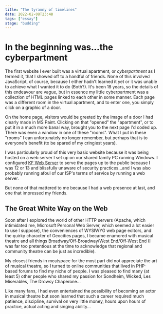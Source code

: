```yaml
---
title: "The tyranny of timelines"
date: 2022-02-08T23:48
tags: ["essay"]
stage: "budding"
---
```


# In the beginning was...the cyberpartment

The first website I ever built was a virtual apartment, or *cyberpartment* as I termed it, that I showed off to a handful of friends. None of this involved JavaScript, of course, because I either hadn't learned it yet or it was unable to achieve what I wanted it to do (Both?). It's been 18 years, so the details of this endeavour are vague, but in essence my little cyberpartment was a collection of HTML pages linked to each other in some manner. Each page was a different room in the virtual apartment, and to enter one, you simply click on a graphic of a door.

On the home page, visitors would be greeted by the image of a door I had clearly made in MS Paint. Clicking on that "opened" the "apartment", or to put it in a much more banal way, brought you to the next page I'd coded up. There was even a window in one of these "rooms". What I put in these "rooms" I can unfortunately no longer remember, but perhaps that is to everyone's benefit (to be spared of my cringiest years).

I was particularly proud of this very basic website because it was being hosted on a web server I set up on our shared family PC running Windows. I configured [KF Web Server](http://www.keyfocus.net/kfws/)  to serve the pages up to the public because I was 12 or 13 and blissfully unaware of security practices...and I was also probably running afoul of our ISP's terms of service by running a web server.

But none of that mattered to me because I had a web presence at last, and one that impressed my friends.

## The Great White Way on the Web

Soon after I explored the world of other HTTP servers (Apache, which intimidated me, Microsoft Personal Web Server, which seemed a lot easier to use I suppose), the conveniences of WYSIWYG web page editors, and the quirky character of Geocities pages, I became enamored with musical theatre and all things Broadway/Off-Broadway/West End/Off-West End (I was far too pretentious at the time to acknowledge that regional and community theatre can be just as incredible).

My closest friends in meatspace for the most part did not appreciate the art of musical theatre, so I turned to online communities that lived in PHP-based forums to find my niche of people. I was pleased to find many (at least 5) other people who shared my passion for Sondheim, Wicked, Les Miserables, The Drowsy Chaperone...

Like many fans, I had even entertained the possibility of becoming an actor in musical theatre but soon learned that such a career required much patience, discipline, survival on very little money, hours upon hours of practice, actual acting and singing ability...

